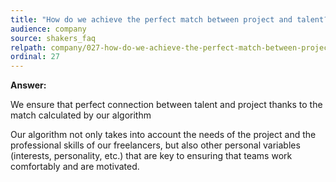 ```yaml
---
title: "How do we achieve the perfect match between project and talent?"
audience: company
source: shakers_faq
relpath: company/027-how-do-we-achieve-the-perfect-match-between-project-and-talent.md
ordinal: 27
---
```


**Answer:**

We ensure that perfect connection between talent and project thanks to the match calculated by our algorithm

Our algorithm not only takes into account the needs of the project and the professional skills of our freelancers, but also other personal variables (interests, personality, etc.) that are key to ensuring that teams work comfortably and are motivated.

